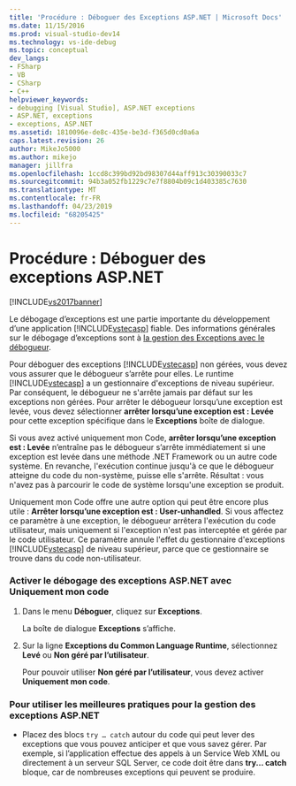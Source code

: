 ```yaml
---
title: 'Procédure : Déboguer des Exceptions ASP.NET | Microsoft Docs'
ms.date: 11/15/2016
ms.prod: visual-studio-dev14
ms.technology: vs-ide-debug
ms.topic: conceptual
dev_langs:
- FSharp
- VB
- CSharp
- C++
helpviewer_keywords:
- debugging [Visual Studio], ASP.NET exceptions
- ASP.NET, exceptions
- exceptions, ASP.NET
ms.assetid: 1810096e-de8c-435e-be3d-f365d0cd0a6a
caps.latest.revision: 26
author: MikeJo5000
ms.author: mikejo
manager: jillfra
ms.openlocfilehash: 1ccd8c399bd92bd98307d44aff913c30390033c7
ms.sourcegitcommit: 94b3a052fb1229c7e7f8804b09c1d403385c7630
ms.translationtype: MT
ms.contentlocale: fr-FR
ms.lasthandoff: 04/23/2019
ms.locfileid: "68205425"
---
```

# <a name="how-to-debug-aspnet-exceptions"></a>Procédure : Déboguer des exceptions ASP.NET
[!INCLUDE[vs2017banner](../includes/vs2017banner.md)]

Le débogage d’exceptions est une partie importante du développement d’une application [!INCLUDE[vstecasp](../includes/vstecasp-md.md)] fiable. Des informations générales sur le débogage d’exceptions sont à [la gestion des Exceptions avec le débogueur](../debugger/managing-exceptions-with-the-debugger.md).  
  
 Pour déboguer des exceptions [!INCLUDE[vstecasp](../includes/vstecasp-md.md)] non gérées, vous devez vous assurer que le débogueur s’arrête pour elles. Le runtime [!INCLUDE[vstecasp](../includes/vstecasp-md.md)] a un gestionnaire d'exceptions de niveau supérieur. Par conséquent, le débogueur ne s'arrête jamais par défaut sur les exceptions non gérées. Pour arrêter le débogueur lorsqu’une exception est levée, vous devez sélectionner **arrêter lorsqu’une exception est : Levée** pour cette exception spécifique dans le **Exceptions** boîte de dialogue.  
  
 Si vous avez activé uniquement mon Code, **arrêter lorsqu’une exception est : Levée** n’entraîne pas le débogueur s’arrête immédiatement si une exception est levée dans une méthode .NET Framework ou un autre code système. En revanche, l'exécution continue jusqu'à ce que le débogueur atteigne du code du non-système, puisse elle s'arrête. Résultat : vous n'avez pas à parcourir le code de système lorsqu'une exception se produit.  
  
 Uniquement mon Code offre une autre option qui peut être encore plus utile : **Arrêter lorsqu’une exception est : User-unhandled**. Si vous affectez ce paramètre à une exception, le débogueur arrêtera l'exécution du code utilisateur, mais uniquement si l'exception n'est pas interceptée et gérée par le code utilisateur. Ce paramètre annule l'effet du gestionnaire d'exceptions [!INCLUDE[vstecasp](../includes/vstecasp-md.md)] de niveau supérieur, parce que ce gestionnaire se trouve dans du code non-utilisateur.  
  
### <a name="to-enable-debugging-of-aspnet-exceptions-with-just-my-code"></a>Activer le débogage des exceptions ASP.NET avec Uniquement mon code  
  
1. Dans le menu **Déboguer**, cliquez sur **Exceptions**.  
  
     La boîte de dialogue **Exceptions** s’affiche.  
  
2. Sur la ligne **Exceptions du Common Language Runtime**, sélectionnez **Levé** ou **Non géré par l’utilisateur**.  
  
     Pour pouvoir utiliser **Non géré par l’utilisateur**, vous devez activer **Uniquement mon code**.  
  
### <a name="to-use-best-practices-for-aspnet-exception-handling"></a>Pour utiliser les meilleures pratiques pour la gestion des exceptions ASP.NET  
  
- Placez des blocs `try … catch` autour du code qui peut lever des exceptions que vous pouvez anticiper et que vous savez gérer. Par exemple, si l’application effectue des appels à un Service Web XML ou directement à un serveur SQL Server, ce code doit être dans **try... catch** bloque, car de nombreuses exceptions qui peuvent se produire.
